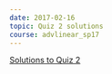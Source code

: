 ```yaml
---
date: 2017-02-16
topic: Quiz 2 solutions
course: advlinear_sp17
---
```


[Solutions to Quiz 2](http://ckottke.ncf.edu/advlinear/quiz2_solns.pdf)

